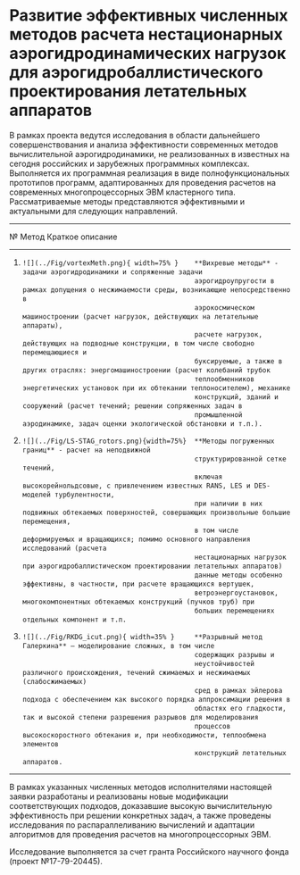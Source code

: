 Развитие эффективных численных методов расчета нестационарных аэрогидродинамических нагрузок для аэрогидробаллистического проектирования летательных аппаратов
==============================================================================================================================================================

В рамках проекта ведутся исследования в области дальнейшего совершенствования и анализа эффективности современных методов 
вычислительной аэрогидродинамики, не реализованных в известных на сегодня российских и зарубежных программных комплексах. Выполняется их программная реализация в виде полнофункциональных прототипов программ, адаптированных для проведения 
расчетов на современных многопроцессорных ЭВМ кластерного типа. 
Рассматриваемые методы представляются эффективными и актуальными для следующих направлений.

-----------------------------------------------------------------------------------------------------------
№      Метод                                      Краткое описание
------ ------------------------------------------ ---------------------------------------------------------
1.     ![](../Fig/vortexMeth.png){ width=75% }    **Вихревые методы** - задачи аэрогидродинамики и сопряженные задачи 
                                                  аэрогидроупругости в рамках допущения о несжимаемости среды, возникающие непосредственно в 
                                                  аэрокосмическом машиностроении (расчет нагрузок, действующих на летательные аппараты), 
                                                  расчете нагрузок, действующих на подводные конструкции, в том числе свободно перемещающиеся и 
                                                  буксируемые, а также в других отраслях: энергомашиностроении (расчет колебаний трубок 
                                                  теплообменников энергетических установок при их обтекании теплоносителем), механике 
                                                  конструкций, зданий и сооружений (расчет течений; решении сопряженных задач в 
                                                  промышленной аэродинамике, задач оценки экологической обстановки и т.п.).
  
2.     ![](../Fig/LS-STAG_rotors.png){width=75%}  **Методы погруженных границ** - расчет на неподвижной 
                                                  структурированной сетке течений, 
                                                  включая высокорейнольдсовые, с привлечением известных RANS, LES и DES-моделей турбулентности,
                                                  при наличии в них подвижных обтекаемых поверхностей, совершающих произвольные большие перемещения, 
                                                  в том числе деформируемых и вращающихся; помимо основного направления исследований (расчета 
                                                  нестационарных нагрузок при аэрогидробаллистическом проектировании летательных аппаратов) 
                                                  данные методы особенно эффективны, в частности, при расчете вращающихся вертушек, 
                                                  ветроэнергоустановок, многокомпонентных обтекаемых конструкций (пучков труб) при 
                                                  больших перемещениях отдельных компонент и т.п.
  
3.     ![](../Fig/RKDG_icut.png){ width=35% }     **Разрывный метод Галеркина** – моделирование сложных, в том числе
                                                  содержащих разрывы и 
                                                  неустойчивостей различного происхождения, течений сжимаемых и несжимаемых (слабосжимаемых) 
                                                  сред в рамках эйлерова подхода с обеспечением как высокого порядка аппроксимации решения в 
                                                  областях его гладкости, так и высокой степени разрешения разрывов для моделирования 
                                                  процессов высокоскоростного обтекания и, при необходимости, теплообмена элементов 
                                                  конструкций летательных аппаратов.
----------------------------------------------------------------------------------------------------------------------

В рамках указанных численных методов исполнителями настоящей заявки разработаны и реализованы новые модификации соответствующих подходов,
доказавшие высокую вычислительную эффективность при решении конкретных задач, а также проведены исследования по распараллеливанию вычислений 
и адаптации алгоритмов для проведения расчетов на многопроцессорных ЭВМ.

Исследование выполняется за счет гранта Российского научного фонда (проект №17-79-20445).
